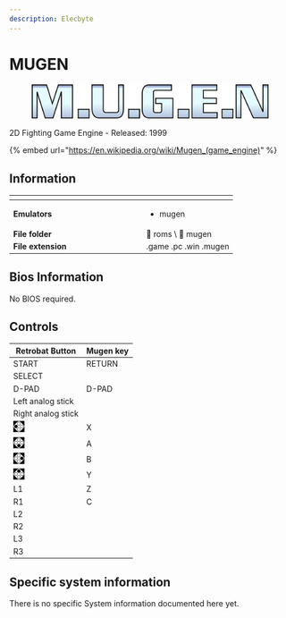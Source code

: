 ```yaml
---
description: Elecbyte
---
```


# MUGEN

<div align="left">

<figure><img src="https://raw.githubusercontent.com/fabricecaruso/es-theme-carbon/52ff37c9e265587d006945a2ba695b5a962b3a3d/art/logos/mugen.svg" alt=""><figcaption></figcaption></figure>

</div>

2D Fighting Game Engine - Released: 1999

{% embed url="https://en.wikipedia.org/wiki/Mugen_(game_engine)" %}

## Information

<table data-header-hidden><thead><tr><th width="224"></th><th></th></tr></thead><tbody><tr><td><strong>Emulators</strong></td><td><ul><li>mugen</li></ul></td></tr><tr><td><strong>File folder</strong></td><td><span data-gb-custom-inline data-tag="emoji" data-code="1f4c2">📂</span> roms \ <span data-gb-custom-inline data-tag="emoji" data-code="1f4c2">📂</span> mugen</td></tr><tr><td><strong>File extension</strong></td><td>.game .pc .win .mugen</td></tr></tbody></table>

## Bios Information

No BIOS required.

## Controls

| Retrobat Button                                | Mugen key |
| ---------------------------------------------- | --------- |
| START                                          | RETURN    |
| SELECT                                         |           |
| D-PAD                                          | D-PAD     |
| Left analog stick                              |           |
| Right analog stick                             |           |
| ![](<../../../.gitbook/assets/image (45).png>) | X         |
| ![](<../../../.gitbook/assets/image (27).png>) | A         |
| ![](<../../../.gitbook/assets/image (13).png>) | B         |
| ![](<../../../.gitbook/assets/image (47).png>) | Y         |
| L1                                             | Z         |
| R1                                             | C         |
| L2                                             |           |
| R2                                             |           |
| L3                                             |           |
| R3                                             |           |

## Specific system information

There is no specific System information documented here yet.
